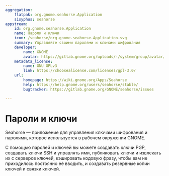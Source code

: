 ```yaml
---
aggregation:
    flatpak: org.gnome.seahorse.Application
    sisyphus: seahorse
appstream:
    id: org.gnome.seahorse.Application
    name: Пароли и ключи
    icon: /seahorse/org.gnome.seahorse.Application.svg
    summary: Управляйте своими паролями и ключами шифрования
    developer:
        name: GNOME
        avatar: https://gitlab.gnome.org/uploads/-/system/group/avatar/8/gnomelogo.png?width=48
    metadata_license:
        name: GNU GPLv3
        link: https://choosealicense.com/licenses/gpl-3.0/
    url:
        homepage: https://wiki.gnome.org/Apps/Seahorse
        help: https://help.gnome.org/users/seahorse/stable/
        bugtracker: https://gitlab.gnome.org/GNOME/seahorse/issues

---
```


# Пароли и ключи

Seahorse — приложение для управления ключами шифрования и паролями, которое используется в рабочем окружении GNOME.

С помощью паролей и ключей вы можете создавать ключи PGP, создавать ключи SSH и управлять ими, публиковать ключи и извлекать их с серверов ключей, кэшировать кодовую фразу, чтобы вам не приходилось постоянно её вводить, и создавать резервные копии ключей и связки ключей.

<!--@include: @apps/_parts/install/content-repo.md-->
<!--@include: @apps/_parts/install/content-flatpak.md-->
